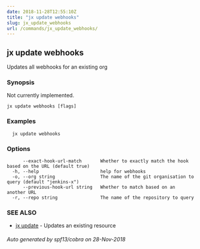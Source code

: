 ```yaml
---
date: 2018-11-28T12:55:10Z
title: "jx update webhooks"
slug: jx_update_webhooks
url: /commands/jx_update_webhooks/
---
```

## jx update webhooks

Updates all webhooks for an existing org

### Synopsis

Not currently implemented.

```
jx update webhooks [flags]
```

### Examples

```
  jx update webhooks
```

### Options

```
      --exact-hook-url-match       Whether to exactly match the hook based on the URL (default true)
  -h, --help                       help for webhooks
  -o, --org string                 The name of the git organisation to query (default "jenkins-x")
      --previous-hook-url string   Whether to match based on an another URL
  -r, --repo string                The name of the repository to query
```

### SEE ALSO

* [jx update](/commands/jx_update/)	 - Updates an existing resource

###### Auto generated by spf13/cobra on 28-Nov-2018
